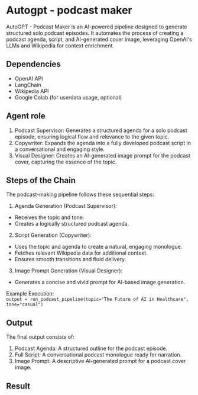 # Autogpt - podcast maker
AutoGPT - Podcast Maker is an AI-powered pipeline designed to generate structured solo podcast episodes. It automates the process of creating a podcast agenda, script, and AI-generated cover image, leveraging OpenAI's LLMs and Wikipedia for context enrichment.

## Dependencies
- OpenAI API
- LangChain
- Wikipedia API
- Google Colab (for userdata usage, optional)
  
## Agent role
1. Podcast Supervisor: Generates a structured agenda for a solo podcast episode, ensuring logical flow and relevance to the given topic.
2. Copywriter: Expands the agenda into a fully developed podcast script in a conversational and engaging style.
3. Visual Designer: Creates an AI-generated image prompt for the podcast cover, capturing the essence of the topic.
   
## Steps of the Chain
The podcast-making pipeline follows these sequential steps:
1. Agenda Generation (Podcast Supervisor):
  - Receives the topic and tone.
  - Creates a logically structured podcast agenda.

2. Script Generation (Copywriter):
  - Uses the topic and agenda to create a natural, engaging monologue.
  - Fetches relevant Wikipedia data for additional context.
  - Ensures smooth transitions and fluid delivery.

3. Image Prompt Generation (Visual Designer):
  - Generates a concise and vivid prompt for AI-based image generation.
    
Example Execution:     
`output = run_podcast_pipeline(topic="The Future of AI in Healthcare", tone="casual")`

## Output 
The final output consists of:
1. Podcast Agenda: A structured outline for the podcast episode.
2. Full Script: A conversational podcast monologue ready for narration.
3. Image Prompt: A descriptive AI-generated prompt for a podcast cover image.

## Result 
